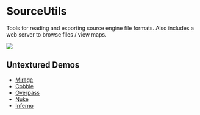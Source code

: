 # SourceUtils
Tools for reading and exporting source engine file formats. Also includes a web server to browse files / view maps.

![](http://files.facepunch.com/ziks/2017/March/06/chrome_2017-03-06_23-33-21.jpg)

## Untextured Demos

* [Mirage](https://metapyziks.github.io/SourceUtils/maps/de_mirage/)
* [Cobble](https://metapyziks.github.io/SourceUtils/maps/de_cbble/)
* [Overpass](https://metapyziks.github.io/SourceUtils/maps/de_overpass/)
* [Nuke](https://metapyziks.github.io/SourceUtils/maps/de_nuke/)
* [Inferno](https://metapyziks.github.io/SourceUtils/maps/de_inferno/)
